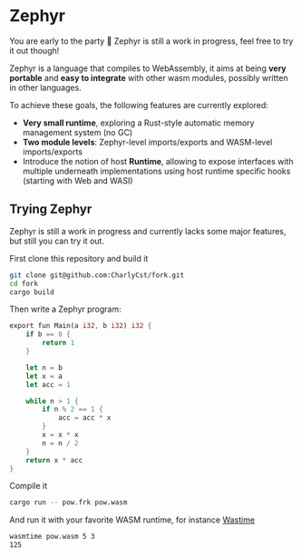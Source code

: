 # Zephyr

You are early to the party 🎉 Zephyr is still a work in progress, feel free to try it out though!

Zephyr is a language that compiles to WebAssembly, it aims at being **very portable** and **easy to integrate** with other wasm modules, possibly written in other languages.

To achieve these goals, the following features are currently explored:

- **Very small runtime**, exploring a Rust-style automatic memory management system (no GC)
- **Two module levels**: Zephyr-level imports/exports and WASM-level imports/exports
- Introduce the notion of host **Runtime**, allowing to expose interfaces with multiple underneath implementations using host runtime specific hooks (starting with Web and WASI)

## Trying Zephyr

Zephyr is still a work in progress and currently lacks some major features, but still you can try it out.

First clone this repository and build it

```bash
git clone git@github.com:CharlyCst/fork.git
cd fork
cargo build
```

Then write a Zephyr program:

```rust
export fun Main(a i32, b i32) i32 {
    if b == 0 {
        return 1
    }

    let n = b
    let x = a
    let acc = 1

    while n > 1 {
        if n % 2 == 1 {
            acc = acc * x
        }
        x = x * x
        n = n / 2
    }
    return x * acc
}
```

Compile it

```bash
cargo run -- pow.frk pow.wasm
```

And run it with your favorite WASM runtime, for instance [Wastime](https://github.com/bytecodealliance/wasmtime)

```bash
wasmtime pow.wasm 5 3
125
```


